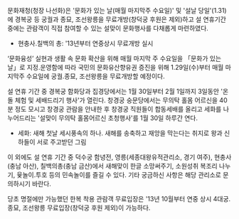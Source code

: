 문화재청(청장 나선화)은 '문화가 있는 날(매월 마지막주 수요일)' 및 '설날 당일'(1.31)에 경복궁 등 궁궐과 종묘, 조선왕릉을 무료개방(창덕궁 후원은 제외)하고 설 연휴기간 중에는 관람객이 직접 참여할 수 있는 설맞이 문화행사를 다채롭게 마련하였다.

- 현충사․칠백의 총: '13년부터 연중상시 무료개방 실시

‘문화융성’ 실현과 생활 속 문화 확산을 위해 매월 마지막 주 수요일을 「문화가 있는 날」로 지정․운영함에 따라 국민의 문화유산향유권 증진을 위해 1.29일(수)부터 매월 마지막주 수요일에 궁궐․종묘, 조선왕릉을 무료개방할 예정이다.

설 연휴 기간 중 경복궁 함화당과 집경당에서는 1월 30일부터 2월 1일까지 3일동안 '온돌 체험 및 세배드리기 행사'가 열린다. 창경궁 숭문당에서는 무의탁 홀몸 어르신을 40분 정도 모시고 창경궁 관람을 안내한 후 창경궁 직원들이 합동세배를 올리고 세화를 나누어드리는 '설맞이 무의탁 홀몸어르신 초청행사'를 1월 30일 하루간 연다.
  - 세화: 새해 첫날 세시풍속의 하나. 새해를 송축하고 재앙을 막는다는 취지로 왕과 신하들이 서로 주고받던 그림

이 외에도 설 연휴 기간 중 덕수궁 함녕전, 영릉(세종대왕유적관리소, 경기 여주), 현충사(충남 아산), 칠백의총(충남 금산)에서 새해맞이 한글 소망써주기, 소원성취 복조리 나누기, 윷놀이․투호 등의 민속놀이를 즐길 수 있다. 기타 궁금하신 사항은 해당 관리소로 문의하시기 바란다.

당초 명절에만 가능했던 한복 착용 관람객 무료입장은 '13년 10월부터 연중 상시 4대궁․종묘, 조선왕릉 무료입장(창덕궁 후원 제외)이 가능하다.